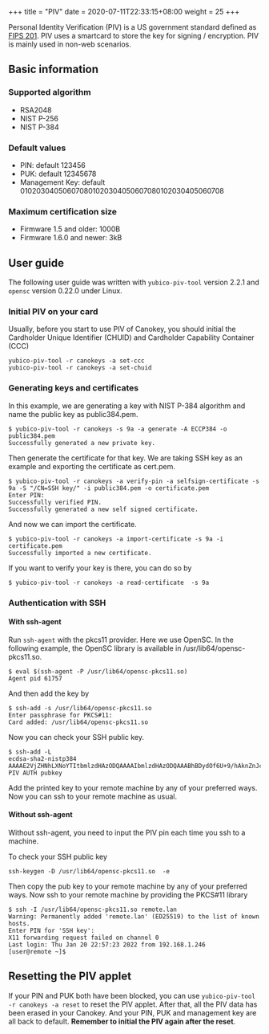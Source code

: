 +++
title = "PIV"
date =  2020-07-11T22:33:15+08:00
weight = 25
+++

Personal Identity Verification (PIV) is a US government standard defined as [FIPS 201](https://nvlpubs.nist.gov/nistpubs/FIPS/NIST.FIPS.201-2.pdf). PIV uses a smartcard to store the key for signing / encryption. PIV is mainly used in non-web scenarios.

## Basic information
### Supported algorithm

* RSA2048
* NIST P-256
* NIST P-384

### Default values

* PIN: default 123456
* PUK: default 12345678
* Management Key: default 010203040506070801020304050607080102030405060708

### Maximum certification size

* Firmware 1.5 and older: 1000B
* Firmware 1.6.0 and newer: 3kB

## User guide

The following user guide was written with `yubico-piv-tool` version 2.2.1 and `opensc` version 0.22.0 under Linux.

### Initial PIV on your card

Usually, before you start to use PIV of Canokey, you should initial the Cardholder Unique Identifier (CHUID) and Cardholder Capability Container (CCC)

```
yubico-piv-tool -r canokeys -a set-ccc
yubico-piv-tool -r canokeys -a set-chuid
```

### Generating keys and certificates

In this example, we are generating a key with NIST P-384 algorithm and name the public key as public384.pem.

```
$ yubico-piv-tool -r canokeys -s 9a -a generate -A ECCP384 -o public384.pem
Successfully generated a new private key.
```

Then generate the certificate for that key. We are taking SSH key as an example and exporting the certificate as cert.pem.

```
$ yubico-piv-tool -r canokeys -a verify-pin -a selfsign-certificate -s 9a -S "/CN=SSH key/" -i public384.pem -o certificate.pem
Enter PIN: 
Successfully verified PIN.
Successfully generated a new self signed certificate.
```

And now we can import the certificate.

```
$ yubico-piv-tool -r canokeys -a import-certificate -s 9a -i certificate.pem
Successfully imported a new certificate.
```

If you want to verify your key is there, you can do so by

```
$ yubico-piv-tool -r canokeys -a read-certificate  -s 9a
```

### Authentication with SSH

#### With ssh-agent

Run `ssh-agent` with the pkcs11 provider. Here we use OpenSC. In the following example, the OpenSC library is available in /usr/lib64/opensc-pkcs11.so.

```
$ eval $(ssh-agent -P /usr/lib64/opensc-pkcs11.so)
Agent pid 61757
```

And then add the key by

```
$ ssh-add -s /usr/lib64/opensc-pkcs11.so
Enter passphrase for PKCS#11: 
Card added: /usr/lib64/opensc-pkcs11.so
```

Now you can check your SSH public key.

```
$ ssh-add -L
ecdsa-sha2-nistp384 AAAAE2VjZHNhLXNoYTItbmlzdHAzODQAAAAIbmlzdHAzODQAAABhBDydOf6U+9/hAknZnJckyFwoinXKVEjTZkVV7bKNDZs4XsaHUoQix3z3+LsVn9WsLKeAKtigv2GS/removed/Snip12345678901234567890123456789012/SnipSnip== PIV AUTH pubkey
```

Add the printed key to your remote machine by any of your preferred ways. Now you can ssh to your remote machine as usual.

#### Without ssh-agent

Without ssh-agent, you need to input the PIV pin each time you ssh to a machine.

To check your SSH public key

```
ssh-keygen -D /usr/lib64/opensc-pkcs11.so  -e
```

Then copy the pub key to your remote machine by any of your preferred ways. Now ssh to your remote machine by providing the PKCS#11 library

```
$ ssh -I /usr/lib64/opensc-pkcs11.so remote.lan
Warning: Permanently added 'remote.lan' (ED25519) to the list of known hosts.
Enter PIN for 'SSH key': 
X11 forwarding request failed on channel 0
Last login: Thu Jan 20 22:57:23 2022 from 192.168.1.246
[user@remote ~]$ 
```

## Resetting the PIV applet

If your PIN and PUK both have been blocked, you can use `yubico-piv-tool -r canokeys -a reset` to reset the PIV applet. After that, all the PIV data has been erased in your Canokey. And your PIN, PUK and management key are all back to default. **Remember to initial the PIV again after the reset**.
